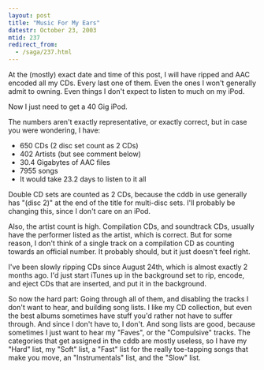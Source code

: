 ```yaml
---
layout: post
title: "Music For My Ears"
datestr: October 23, 2003
mtid: 237
redirect_from:
  - /saga/237.html
---
```


At the (mostly) exact date and time of this post, I will have ripped and AAC encoded all my CDs.  Every last one of them.  Even the ones I won't generally admit to owning.  Even things I don't expect to listen to much on my iPod.

Now I just need to get a 40 Gig iPod.

The numbers aren't exactly representative, or exactly correct, but in case you were wondering, I have:
<ul>
<li>650 CDs (2 disc set count as 2 CDs)</li>
<li>402 Artists (but see comment below)</li>
<li>30.4 Gigabytes of AAC files</li>
<li>7955 songs</li>
<li>It would take 23.2 days to listen to it all</li>
</ul>

Double CD sets are counted as 2 CDs, because the cddb in use generally has "(disc 2)" at the end of the title for multi-disc sets.  I'll probably be changing this, since I don't care on an iPod.

Also, the artist count is high.  Compilation CDs, and soundtrack CDs, usually have the performer listed as the artist, which is correct.  But for some reason, I don't think of a single track on a compilation CD as counting towards an official number.  It probably should, but it just doesn't feel right.

I've been slowly ripping CDs since August 24th, which is almost exactly 2 months ago.  I'd just start iTunes up in the background set to rip, encode, and eject CDs that are inserted, and put it in the background.

So now the hard part: Going through all of them, and disabling the tracks I don't want to hear, and building song lists.  I like my CD collection, but even the best albums sometimes have stuff you'd rather not have to suffer through.  And since I don't have to, I don't.  And song lists are good, because sometimes I just want to hear my "Faves", or the "Compulsive" tracks.  The categories that get assigned in the cddb are mostly useless, so I have my "Hard" list, my "Soft" list, a "Fast" list for the really toe-tapping songs that make you move, an "Instrumentals" list, and the "Slow" list.

